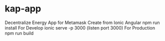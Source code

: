 # kap-app
Decentralize Energy App for Metamask
Create from Ionic Angular
npm run install
For Develop
ionic serve -p 3000 (listen port 3000)
For Production 
npm run build 
